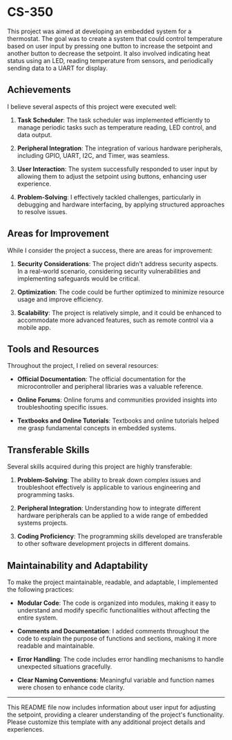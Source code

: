 # CS-350

This project was aimed at developing an embedded system for a thermostat. The goal was to create a system that could control temperature based on user input by pressing one button to increase the setpoint and another button to decrease the setpoint. It also involved indicating heat status using an LED, reading temperature from sensors, and periodically sending data to a UART for display.

## Achievements

I believe several aspects of this project were executed well:

1. **Task Scheduler**: The task scheduler was implemented efficiently to manage periodic tasks such as temperature reading, LED control, and data output.

2. **Peripheral Integration**: The integration of various hardware peripherals, including GPIO, UART, I2C, and Timer, was seamless.

3. **User Interaction**: The system successfully responded to user input by allowing them to adjust the setpoint using buttons, enhancing user experience.

4. **Problem-Solving**: I effectively tackled challenges, particularly in debugging and hardware interfacing, by applying structured approaches to resolve issues.

## Areas for Improvement

While I consider the project a success, there are areas for improvement:

1. **Security Considerations**: The project didn't address security aspects. In a real-world scenario, considering security vulnerabilities and implementing safeguards would be critical.

2. **Optimization**: The code could be further optimized to minimize resource usage and improve efficiency.

3. **Scalability**: The project is relatively simple, and it could be enhanced to accommodate more advanced features, such as remote control via a mobile app.

## Tools and Resources

Throughout the project, I relied on several resources:

- **Official Documentation**: The official documentation for the microcontroller and peripheral libraries was a valuable reference.

- **Online Forums**: Online forums and communities provided insights into troubleshooting specific issues.

- **Textbooks and Online Tutorials**: Textbooks and online tutorials helped me grasp fundamental concepts in embedded systems.

## Transferable Skills

Several skills acquired during this project are highly transferable:

1. **Problem-Solving**: The ability to break down complex issues and troubleshoot effectively is applicable to various engineering and programming tasks.

2. **Peripheral Integration**: Understanding how to integrate different hardware peripherals can be applied to a wide range of embedded systems projects.

3. **Coding Proficiency**: The programming skills developed are transferable to other software development projects in different domains.

## Maintainability and Adaptability

To make the project maintainable, readable, and adaptable, I implemented the following practices:

- **Modular Code**: The code is organized into modules, making it easy to understand and modify specific functionalities without affecting the entire system.

- **Comments and Documentation**: I added comments throughout the code to explain the purpose of functions and sections, making it more readable and maintainable.

- **Error Handling**: The code includes error handling mechanisms to handle unexpected situations gracefully.

- **Clear Naming Conventions**: Meaningful variable and function names were chosen to enhance code clarity.

---

This README file now includes information about user input for adjusting the setpoint, providing a clearer understanding of the project's functionality. Please customize this template with any additional project details and experiences.

